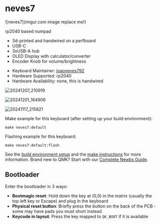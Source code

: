 # neves7

![neves7](imgur.com image replace me!)

rp2040 based numpad
- 3d-printed and handwired on a perfboard
- USB-C
- 3xUSB-A hub
- OLED Display with calculator/converter
- Encoder Knob for volume/brightness

* Keyboard Maintainer: [joaoneves792](https://github.com/joaoneves792)
* Hardware Supported: rp2040
* Hardware Availability: none, this is handwired


![20241207_210919](https://github.com/user-attachments/assets/1cefce3d-09f2-4ca3-9888-4cc77338a2cc)

![20241201_164906](https://github.com/user-attachments/assets/df5c5c56-7d3f-413c-a911-1d61984d37b2)

![20241117_215821](https://github.com/user-attachments/assets/a927122e-9ecf-452a-afbc-a1d9985ee689)

Make example for this keyboard (after setting up your build environment):


    make neves7:default

Flashing example for this keyboard:

    make neves7:default:flash

See the [build environment setup](https://docs.qmk.fm/#/getting_started_build_tools) and the [make instructions](https://docs.qmk.fm/#/getting_started_make_guide) for more information. Brand new to QMK? Start with our [Complete Newbs Guide](https://docs.qmk.fm/#/newbs).

## Bootloader

Enter the bootloader in 3 ways:

* **Bootmagic reset**: Hold down the key at (0,0) in the matrix (usually the top left key or Escape) and plug in the keyboard
* **Physical reset button**: Briefly press the button on the back of the PCB - some may have pads you must short instead
* **Keycode in layout**: Press the key mapped to `QK_BOOT` if it is available
